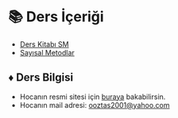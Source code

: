# 📚 Ders İçeriği

<!--Index-->

- [Ders Kitabı SM](Ders%20Kitab%C4%B1%20SM.pdf)
- [Sayısal Metodlar](Say%C4%B1sal%20Metodlar.pdf)

<!--Index-->

## ♦️ Ders Bilgisi

- Hocanın resmi sitesi için [buraya][OguzhanOztas] bakabilirsin.
- Hocanın mail adresi: [ooztas2001@yahoo.com][Oguzhan Hoca - Mail]

<!-- Dinamik Bağlantılar -->

[OguzhanOztas]: http://oguzhanoztas.com/index.htm
[Oguzhan Hoca - Mail]: mailto::ooztas2001@yahoo.com
